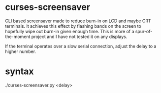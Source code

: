 # curses-screensaver
CLI based screensaver made to reduce burn-in on LCD and maybe CRT terminals. It achieves this effect by flashing bands on the screen to hopefully wipe out
burn-in given enough time. This is more of a spur-of-the-moment project and I have not tested it on any displays.

If the terminal operates over a slow serial connection, adjust the delay to a higher number.

# syntax
./curses-screensaver.py \<delay\>
